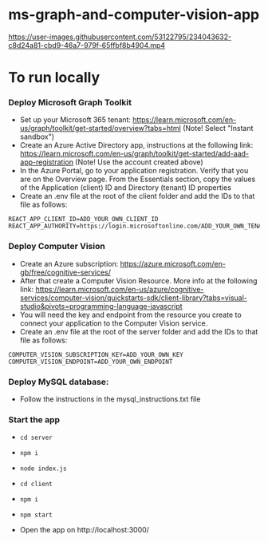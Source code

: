 # ms-graph-and-computer-vision-app

https://user-images.githubusercontent.com/53122795/234043632-c8d24a81-cbd9-46a7-979f-65ffbf8b4904.mp4

# To run locally

### Deploy Microsoft Graph Toolkit

- Set up your Microsoft 365 tenant: https://learn.microsoft.com/en-us/graph/toolkit/get-started/overview?tabs=html (Note! Select "Instant sandbox")
- Create an Azure Active Directory app, instructions at the following link: https://learn.microsoft.com/en-us/graph/toolkit/get-started/add-aad-app-registration (Note! Use the account created above)
- In the Azure Portal, go to your application registration.
  Verify that you are on the Overview page.
  From the Essentials section, copy the values of the Application (client) ID and Directory (tenant) ID properties
- Create an .env file at the root of the client folder and add the IDs to that file as follows:

```
REACT_APP_CLIENT_ID=ADD_YOUR_OWN_CLIENT_ID
REACT_APP_AUTHORITY=https://login.microsoftonline.com/ADD_YOUR_OWN_TENANT_ID
```

### Deploy Computer Vision

- Create an Azure subscription: https://azure.microsoft.com/en-gb/free/cognitive-services/
- After that create a Computer Vision Resource. More info at the following link: https://learn.microsoft.com/en-us/azure/cognitive-services/computer-vision/quickstarts-sdk/client-library?tabs=visual-studio&pivots=programming-language-javascript
- You will need the key and endpoint from the resource you create to connect your application to the Computer Vision service.
- Create an .env file at the root of the server folder and add the IDs to that file as follows:

```
COMPUTER_VISION_SUBSCRIPTION_KEY=ADD_YOUR_OWN_KEY
COMPUTER_VISION_ENDPOINT=ADD_YOUR_OWN_ENDPOINT
```

### Deploy MySQL database:

- Follow the instructions in the mysql_instructions.txt file

### Start the app

- `cd server`
- `npm i`
- `node index.js`

- `cd client`
- `npm i`
- `npm start`
- Open the app on http://localhost:3000/








